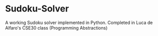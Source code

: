 # Sudoku-Solver
A working Sudoku solver implemented in Python.
Completed in Luca de Alfaro's CSE30 class (Programming Abstractions)
